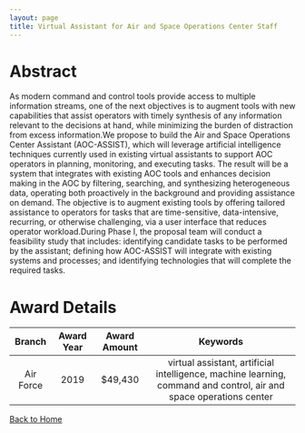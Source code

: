 ```yaml
---
layout: page
title: Virtual Assistant for Air and Space Operations Center Staff
---
```


# Abstract


As modern command and control tools provide access to multiple information streams, one of the next objectives is to augment tools with new capabilities that assist operators with timely synthesis of any information relevant to the decisions at hand, while minimizing the burden of distraction from excess information.We propose to build the Air and Space Operations Center Assistant (AOC-ASSIST), which will leverage artificial intelligence techniques currently used in existing virtual assistants to support AOC operators in planning, monitoring, and executing tasks. The result will be a system that integrates with existing AOC tools and enhances decision making in the AOC by filtering, searching, and synthesizing heterogeneous data, operating both proactively in the background and providing assistance on demand. The objective is to augment existing tools by offering tailored assistance to operators for tasks that are time-sensitive, data-intensive, recurring, or otherwise challenging, via a user interface that reduces operator workload.During Phase I, the proposal team will conduct a feasibility study that includes: identifying candidate tasks to be performed by the assistant; defining how AOC-ASSIST will integrate with existing systems and processes; and identifying technologies that will complete the required tasks.  

# Award Details

|Branch|Award Year|Award Amount|Keywords|
| :---: | :---: | :---: | :---: |
|Air Force|2019|$49,430|virtual assistant, artificial intelligence, machine learning, command and control, air and space operations center|
  
  


[Back to Home](https://github.com/chrischow/dod_sbir_awards)
